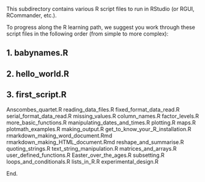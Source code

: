 This subdirectory contains various R script files to run in RStudio (or RGUI, RCommander, etc.).

To progress along the R learning path, we suggest you work through these script files in the following order (from simple to more complex):

## 1.  babynames.R
## 2.  hello_world.R
## 3.  first_script.R
Anscombes_quartet.R
reading_data_files.R
fixed_format_data_read.R
serial_format_data_read.R
missing_values.R
column_names.R
factor_levels.R
more_basic_functions.R
manipulating_dates_and_times.R
plotting.R
maps.R
plotmath_examples.R
making_output.R
get_to_know_your_R_installation.R
rmarkdown_making_word_document.Rmd
rmarkdown_making_HTML_document.Rmd
reshape_and_summarise.R
quoting_strings.R
text_string_manipulation.R
matrices_and_arrays.R
user_defined_functions.R
Easter_over_the_ages.R
subsetting.R
loops_and_conditionals.R
lists_in_R.R
experimental_design.R

End.
